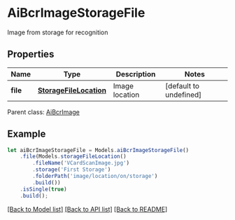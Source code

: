 # AiBcrImageStorageFile

Image from storage for recognition             

## Properties
Name | Type | Description | Notes
---- | ---- | ----------- | -----
**file** | [**StorageFileLocation**](StorageFileLocation.md) | Image location              | [default to undefined]

 Parent class: [AiBcrImage](AiBcrImage.md)


## Example
```typescript
let aiBcrImageStorageFile = Models.aiBcrImageStorageFile()
    .file(Models.storageFileLocation()
        .fileName('VCardScanImage.jpg')
        .storage('First Storage')
        .folderPath('image/location/on/storage')
        .build())
    .isSingle(true)
    .build();
```


[[Back to Model list]](README.md#documentation-for-models) [[Back to API list]](README.md#documentation-for-api-endpoints) [[Back to README]](README.md)
